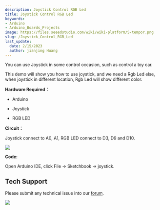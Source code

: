 ```yaml
---
description: Joystick Control RGB Led
title: Joystick Control RGB Led
keywords:
- Arduino
- Arduino_Boards_Projects
image: https://files.seeedstudio.com/wiki/wiki-platform/S-tempor.png
slug: /Joystick_Control_RGB_Led
last_update:
  date: 2/15/2023
  author: jianjing Huang
---
```


<!-- ---
name: Joystick Control RGB Led
category: Tutorial
oldwikiname:  Joystick Control RGB Led
prodimagename:
surveyurl: https://www.research.net/r/Joystick_Control_RGB_Led
--- -->

You can use Joystick in some control occasion, such as control a toy car.

This demo will show you how to use joystick, and we need a Rgb Led else, when joystick in different location, Rgb Led will show different color.

**Hardware Required：**

* Arduino

* Joystick

* RGB LED

**Circuit：**

Joystick connect to A0, A1, RGB LED connect to D3, D9 and D10.

![](https://files.seeedstudio.com/wiki/Joystick_Control_RGB_Led/img/Sidekick_38_1.png)

**Code:**

Open Arduino IDE, click File -&gt; Sketchbook -&gt; joystick.

## Tech Support

Please submit any technical issue into our [forum](https://forum.seeedstudio.com/). <br />
<p style={{textAlign: 'center'}}><a href="https://www.seeedstudio.com/act-4.html?utm_source=wiki&utm_medium=wikibanner&utm_campaign=newproducts" target="_blank"><img src="https://files.seeedstudio.com/wiki/Wiki_Banner/new_product.jpg" /></a></p>
